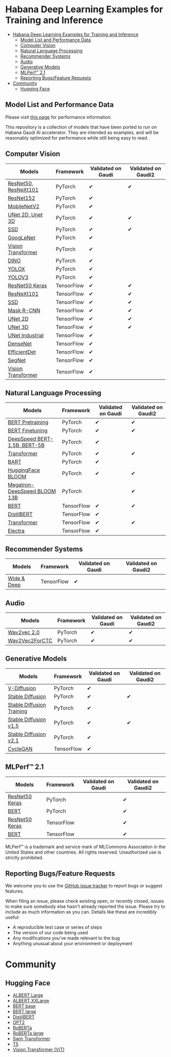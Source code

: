 # Habana Deep Learning Examples for Training and Inference

- [Habana Deep Learning Examples for Training and Inference](#habana-deep-learning-examples-for-training-and-inference)
  - [Model List and Performance Data](#model-list-and-performance-data)
  - [Computer Vision](#computer-vision)
  - [Natural Language Processing](#natural-language-processing)
  - [Recommender Systems](#recommender-systems)
  - [Audio](#audio)
  - [Generative Models](#generative-models)
  - [MLPerf™ 2.1](#mlperf-21)
  - [Reporting Bugs/Feature Requests](#reporting-bugsfeature-requests)
- [Community](#community)
  - [Hugging Face](#hugging-face)

## Model List and Performance Data

Please visit [this page](https://developer.habana.ai/resources/habana-training-models/#performance) for performance information.

This repository is a collection of models that have been ported to run on Habana Gaudi AI accelerator. They are intended as examples, and will be reasonably optimized for performance while still being easy to read.

## Computer Vision
| Models  | Framework | Validated on Gaudi | Validated on Gaudi2 |
| ------- | --------- | ----- | ------ |
| [ResNet50, ResNeXt101](PyTorch/computer_vision/classification/torchvision) | PyTorch | ✔ | ✔ |
| [ResNet152](PyTorch/computer_vision/classification/torchvision) | PyTorch | ✔ | |
| [MobileNetV2](PyTorch/computer_vision/classification/torchvision) | PyTorch | ✔ | |
| [UNet 2D, Unet 3D](PyTorch/computer_vision/segmentation/Unet)  | PyTorch | ✔ | ✔ |
| [SSD](PyTorch/computer_vision/detection/mlcommons/SSD/ssd) | PyTorch | ✔ | ✔ |
| [GoogLeNet](PyTorch/computer_vision/classification/torchvision) | PyTorch | ✔ | |
| [Vision Transformer](PyTorch/computer_vision/classification/ViT) | PyTorch | ✔ | |
| [DINO](PyTorch/computer_vision/classification/dino) | PyTorch | ✔ | |
| [YOLOX](PyTorch/computer_vision/detection/yolox) | PyTorch | ✔ | |
| [YOLOV3](PyTorch/computer_vision/detection/openmmlab_detection) | PyTorch | ✔ | |
| [ResNet50 Keras](TensorFlow/computer_vision/Resnets/resnet_keras) | TensorFlow | ✔ | ✔ |
| [ResNeXt101](TensorFlow/computer_vision/Resnets/ResNeXt) |TensorFlow | ✔ | ✔ |
| [SSD](TensorFlow/computer_vision/SSD_ResNet34) |TensorFlow | ✔ | ✔ |
| [Mask R-CNN](TensorFlow/computer_vision/maskrcnn) |TensorFlow | ✔ | ✔ |
| [UNet 2D](TensorFlow/computer_vision/Unet2D) | TensorFlow | ✔ | ✔ |
| [UNet 3D](TensorFlow/computer_vision/UNet3D) | TensorFlow | ✔ | ✔ |
| [UNet Industrial](TensorFlow/computer_vision/UNet_Industrial) | TensorFlow | ✔ | |
| [DenseNet](TensorFlow/computer_vision/densenet) |TensorFlow | ✔ | |
| [EfficientDet](TensorFlow/computer_vision/efficientdet) | TensorFlow | ✔ | |
| [SegNet](TensorFlow/computer_vision/Segnet) | TensorFlow | ✔ | |
| [Vision Transformer](TensorFlow/computer_vision/VisionTransformer) | TensorFlow | ✔ | |


## Natural Language Processing
| Models  | Framework | Validated on Gaudi | Validated on Gaudi2 |
| ------- | --------- | ----- | ------ |
| [BERT Pretraining](PyTorch/nlp/pretraining/bert) | PyTorch | ✔ | ✔ |
| [BERT Finetuning](PyTorch/nlp/finetuning/huggingface/bert) | PyTorch | ✔ | ✔ |
| [DeepSpeed BERT-1.5B, BERT-5B](PyTorch/nlp/pretraining/deepspeed-bert) | PyTorch | ✔ | |
| [Transformer](PyTorch/nlp/nmt/fairseq) | PyTorch | ✔ | ✔ |
| [BART](PyTorch/nlp/BART/simpletransformers) | PyTorch | ✔ | |
| [HuggingFace BLOOM](PyTorch/nlp/bloom) | PyTorch | ✔ | ✔ |
| [Megatron-DeepSpeed BLOOM 13B](PyTorch/nlp/DeepSpeedExamples/Megatron-DeepSpeed) | PyTorch | | ✔ |
| [BERT](TensorFlow/nlp/bert) | TensorFlow | ✔ | ✔ |
| [DistilBERT](TensorFlow/nlp/distilbert) | TensorFlow | ✔ | |
| [Transformer](TensorFlow/nlp/transformer) | TensorFlow | ✔ | ✔ |
| [Electra](TensorFlow/nlp/electra) | TensorFlow | ✔ | |

## Recommender Systems
| Models  | Framework | Validated on Gaudi | Validated on Gaudi2 |
| ------- | --------- | ----- | ------ |
| [Wide & Deep](TensorFlow/recommendation/WideAndDeep) | TensorFlow | ✔ | |

## Audio
| Models  | Framework | Validated on Gaudi | Validated on Gaudi2 |
| ------- | --------- | ----- | ------ |
| [Wav2vec 2.0](PyTorch/audio/wav2vec2/fairseq) | PyTorch | ✔ | ✔ |
| [Wav2Vec2ForCTC](PyTorch/audio/wav2vec2/inference) | PyTorch | ✔ | ✔ |

## Generative Models
| Models  | Framework | Validated on Gaudi | Validated on Gaudi2 |
| ------- | --------- | ----- | ------ |
| [V-Diffusion](PyTorch/generative_models/v-diffusion) | PyTorch | ✔ | |
| [Stable Diffusion](PyTorch/generative_models/stable-diffusion) | PyTorch | ✔ | ✔ |
| [Stable Diffusion Training](PyTorch/generative_models/stable-diffusion-training) | PyTorch | ✔ | |
| [Stable Diffusion v1.5](PyTorch/generative_models/stable-diffusion-v-1-5) | PyTorch | ✔ | ✔ |
| [Stable Diffusion v2.1](PyTorch/generative_models/stable-diffusion-v-2-1) | PyTorch | ✔ | |
| [CycleGAN](TensorFlow/computer_vision/CycleGAN) | TensorFlow | ✔ | |

## MLPerf™ 2.1
| Models  | Framework | Validated on Gaudi | Validated on Gaudi2 |
| ------- | --------- | ----- | ------ |
| [ResNet50 Keras](MLPERF2.1/Habana/benchmarks) | PyTorch | | ✔ |
| [BERT](MLPERF2.1/Habana/benchmarks) | PyTorch | | ✔ |
| [ResNet50 Keras](MLPERF2.1/Habana/benchmarks) | TensorFlow | | ✔ |
| [BERT](MLPERF2.1/Habana/benchmarks) | TensorFlow | | ✔ |

MLPerf™ is a trademark and service mark of MLCommons Association in the United States and other countries. All rights reserved. Unauthorized use is strictly prohibited.

## Reporting Bugs/Feature Requests

We welcome you to use the [GitHub issue tracker](https://github.com/HabanaAI/Model-References/issues) to report bugs or suggest features.

When filing an issue, please check existing open, or recently closed, issues to make sure somebody else hasn't already
reported the issue. Please try to include as much information as you can. Details like these are incredibly useful:

* A reproducible test case or series of steps
* The version of our code being used
* Any modifications you've made relevant to the bug
* Anything unusual about your environment or deployment

# Community
## Hugging Face
* [ALBERT Large](https://huggingface.co/Habana/albert-large-v2)
* [ALBERT XXLarge](https://huggingface.co/Habana/albert-xxlarge-v1)
* [BERT base](https://huggingface.co/Habana/bert-base-uncased)
* [BERT large](https://huggingface.co/Habana/bert-large-uncased-whole-word-masking)
* [DistilBERT](https://huggingface.co/Habana/distilbert-base-uncased)
* [GPT2](https://huggingface.co/Habana/gpt2)
* [RoBERTa](ttps://huggingface.co/Habana/roberta-base)
* [RoBERTa large](https://huggingface.co/Habana/roberta-large)
* [Swin Transformer](https://huggingface.co/Habana/swin)
* [T5](https://huggingface.co/Habana/t5)
* [Vision Transformer (ViT)](https://huggingface.co/Habana/vit)
